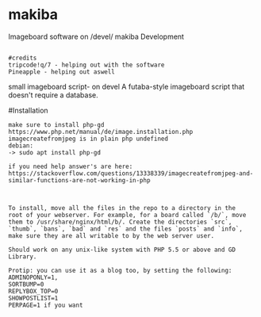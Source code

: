 # makiba
Imageboard software on /devel/
makiba Development
~~~~~~~~~~~~~~~~~~~

#credits
tripcode!q/7 - helping out with the software
Pineapple - helping out aswell

~~~~~~~~~~~~~~~~~~~
small imageboard script- on devel
A futaba-style imageboard script that doesn't require a database.


#Installation
~~~~~~~~~~~~
make sure to install php-gd
https://www.php.net/manual/de/image.installation.php
imagecreatefromjpeg is in plain php undefined
debian:
-> sudo apt install php-gd

if you need help answer's are here: https://stackoverflow.com/questions/13338339/imagecreatefromjpeg-and-similar-functions-are-not-working-in-php



To install, move all the files in the repo to a directory in the
root of your webserver. For example, for a board called `/b/`, move
them to /usr/share/nginx/html/b/. Create the directories `src`,
`thumb`, `bans`, `bad` and `res` and the files `posts` and `info`,
make sure they are all writable to by the web server user.

Should work on any unix-like system with PHP 5.5 or above and GD Library.

Protip: you can use it as a blog too, by setting the following:
ADMINOPONLY=1,
SORTBUMP=0
REPLYBOX_TOP=0
SHOWPOSTLIST=1
PERPAGE=1 if you want 

 

